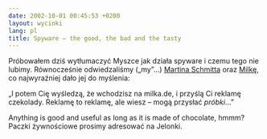```yaml
---
date: 2002-10-01 00:45:53 +0200
layout: wycinki
lang: pl
title: Spyware – the good, the bad and the tasty
---
```


Próbowałem dziś wytłumaczyć Myszce jak działa spyware i czemu tego nie lubimy. Równocześnie odwiedzaliśmy („my”…) [Martina Schmitta](http://www.martin-schmitt.de/ 'Martin-Schmitt.de') oraz [Milkę](http://www.milka.de/ 'Willkommen bei MILKA'), co najwyraźniej dało jej do myślenia:

„I potem Cię wyśledzą, że wchodzisz na milka.de, i przyślą Ci reklamę czekolady. Reklamę to reklamę, ale wiesz – mogą przysłać _próbki_…”

Anything is good and useful as long as it is made of chocolate, hmmm? Paczki żywnościowe prosimy adresować na Jelonki.
